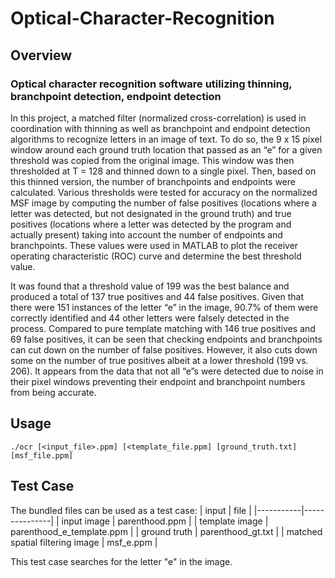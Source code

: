 # Optical-Character-Recognition
## Overview
### Optical character recognition software utilizing thinning, branchpoint detection, endpoint detection

In this project, a matched filter (normalized cross-correlation) is used in coordination with thinning as well as branchpoint and endpoint detection algorithms to recognize letters in an image of text. To do so, the 9 x 15 pixel window around each ground truth location that passed as an “e” for a given threshold was copied from the original image. This window was then thresholded at T = 128 and thinned down to a single pixel. Then, based on this thinned version, the number of branchpoints and endpoints were calculated. Various thresholds were tested for accuracy on the normalized MSF image by computing the number of false positives (locations where a letter was detected, but not designated in the ground truth) and true positives (locations where a letter was detected by the program and actually present) taking into account the number of endpoints and branchpoints. These values were used in MATLAB to plot the receiver operating characteristic (ROC) curve and determine the best threshold value.
 
It was found that a threshold value of 199 was the best balance and produced a total of 137 true positives and 44 false positives. Given that there were 151 instances of the letter “e” in the image, 90.7% of them were correctly identified and 44 other letters were falsely detected in the process. Compared to pure template matching with 146 true positives and 69 false positives, it can be seen that checking endpoints and branchpoints can cut down on the number of false positives. However, it also cuts down some on the number of true positives albeit at a lower threshold (199 vs. 206). It appears from the data that not all “e”s were detected due to noise in their pixel windows preventing their endpoint and branchpoint numbers from being accurate.

## Usage

`./ocr [<input_file>.ppm] [<template_file.ppm] [ground_truth.txt] [msf_file.ppm]`

## Test Case

The bundled files can be used as a test case:
| input | file |
|-----------|---------------|
| input image | parenthood.ppm |
| template image | parenthood_e_template.ppm |
| ground truth | parenthood_gt.txt |
| matched spatial filtering image | msf_e.ppm |

This test case searches for the letter "e" in the image.
